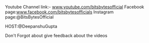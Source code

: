Youtube Channel link:- www.youtube.com/bitsbytesofficial
Facebook page:www.facebook.com/bitsbytesofficials
Instagram page:@BitsBytesOfficial

HOST:@DeepanshuGupta

Don't Forgot about give feedback about the videos
